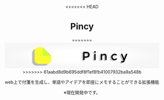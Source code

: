 <div align="center">
<<<<<<< HEAD
    <h1>Pincy</h1>
=======
    <img src="assets/banner.png"><img>
>>>>>>> 61aabd8d9b695ddf8f1ef8fb41007932ba9a548b
    <p>web上で付箋を生成し、単語やアイデアを即座にメモすることができる拡張機能</p>
    <p>※現在開発中です。</p>
</div>
